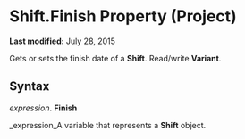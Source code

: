 
# Shift.Finish Property (Project)

 **Last modified:** July 28, 2015

Gets or sets the finish date of a  **Shift**. Read/write  **Variant**.

## Syntax

 _expression_. **Finish**

 _expression_A variable that represents a  **Shift** object.

